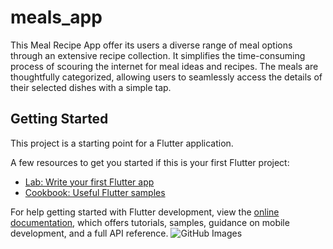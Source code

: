 # meals_app

This Meal Recipe App offer its users a diverse range of meal options through an extensive recipe collection. It simplifies the time-consuming process of scouring the internet for meal ideas and recipes. The meals are thoughtfully categorized, allowing users to seamlessly access the details of their selected dishes with a simple tap.

## Getting Started

This project is a starting point for a Flutter application.

A few resources to get you started if this is your first Flutter project:

- [Lab: Write your first Flutter app](https://docs.flutter.dev/get-started/codelab)
- [Cookbook: Useful Flutter samples](https://docs.flutter.dev/cookbook)

For help getting started with Flutter development, view the
[online documentation](https://docs.flutter.dev/), which offers tutorials,
samples, guidance on mobile development, and a full API reference.
![GitHub Images](https://github.com/Progresschuke/flutter_demo/assets/121574971/4fe28f49-85f3-4900-a7ce-3b5529d1b46d)
